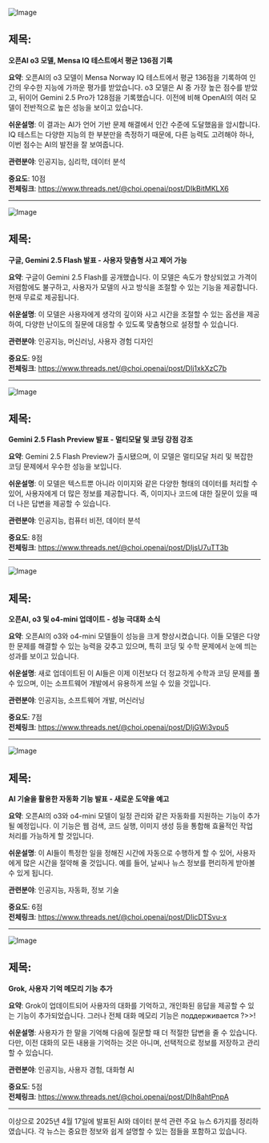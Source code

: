![Image](https://scontent-iad3-2.cdninstagram.com/v/t51.75761-15/490468288_17905277667112832_5554873711391189769_n.jpg?stp=dst-jpg_e35_tt6&_nc_cat=110&ccb=1-7&_nc_sid=18de74&_nc_ohc=NAg7elZGG-oQ7kNvwEX-N7n&_nc_oc=AdmOvzafW3h1JRycShgtf4asOYwZnfURVxfLR1IMPkjyKX6uXpDvlQ8UrcUrIh2ni7E&_nc_zt=23&_nc_ht=scontent-iad3-2.cdninstagram.com&edm=ACx9VUEEAAAA&_nc_gid=gXk6R5jsgWFb1xnJGOkNew&oh=00_AfGaLdqDJQBzTp2vRNkrsAuwZ0FGYujiJocqgKb5WauKIw&oe=68076556)

## 제목:
**오픈AI o3 모델, Mensa IQ 테스트에서 평균 136점 기록**

**요약**:
오픈AI의 o3 모델이 Mensa Norway IQ 테스트에서 평균 136점을 기록하여 인간의 우수한 지능에 가까운 평가를 받았습니다. o3 모델은 AI 중 가장 높은 점수를 받았고, 뒤이어 Gemini 2.5 Pro가 128점을 기록했습니다. 이전에 비해 OpenAI의 여러 모델이 전반적으로 높은 성능을 보이고 있습니다.

**쉬운설명**:
이 결과는 AI가 언어 기반 문제 해결에서 인간 수준에 도달했음을 암시합니다. IQ 테스트는 다양한 지능의 한 부분만을 측정하기 때문에, 다른 능력도 고려해야 하나, 이번 점수는 AI의 발전을 잘 보여줍니다.

**관련분야**:
인공지능, 심리학, 데이터 분석

**중요도**: 10점  
**전체링크**: https://www.threads.net/@choi.openai/post/DIkBitMKLX6

---

![Image](https://scontent-iad3-2.cdninstagram.com/v/t51.75761-15/491462342_17905278453112832_6537019904649225391_n.jpg?stp=dst-jpg_e35_tt6&_nc_cat=108&ccb=1-7&_nc_sid=18de74&_nc_ohc=tNSi5AgrttMQ7kNvwG7VAxT&_nc_oc=AdlLNt1fkAN-De_QM3EDmV1iTLnDeL8TwPQhOtO-EeE9smI4-8jEx2_NRjj2Oh6lFq4&_nc_zt=23&_nc_ht=scontent-iad3-2.cdninstagram.com&edm=ACx9VUEEAAAA&_nc_gid=gXk6R5jsgWFb1xnJGOkNew&oh=00_AfEka2cgNLNVuvUDDrnORY-Vimf0ZALe4QbmY_EUXEBdLg&oe=680763B2)

## 제목:
**구글, Gemini 2.5 Flash 발표 - 사용자 맞춤형 사고 제어 가능**

**요약**:
구글이 Gemini 2.5 Flash를 공개했습니다. 이 모델은 속도가 향상되었고 가격이 저렴함에도 불구하고, 사용자가 모델의 사고 방식을 조절할 수 있는 기능을 제공합니다. 현재 무료로 제공됩니다.

**쉬운설명**:
이 모델은 사용자에게 생각의 깊이와 사고 시간을 조절할 수 있는 옵션을 제공하여, 다양한 난이도의 질문에 대응할 수 있도록 맞춤형으로 설정할 수 있습니다.

**관련분야**:
인공지능, 머신러닝, 사용자 경험 디자인

**중요도**: 9점  
**전체링크**: https://www.threads.net/@choi.openai/post/DIj1xkXzC7b

---

![Image](https://scontent-iad3-2.cdninstagram.com/v/t51.75761-15/491459551_17905272879112832_8293727363524068676_n.jpg?stp=dst-jpg_e35_tt6&_nc_cat=103&ccb=1-7&_nc_sid=18de74&_nc_ohc=n3UbzOhWAq4Q7kNvwGAMUve&_nc_oc=Adl6g-RaGcbRJUGGfGcFNyvZODSykwFdOYAb2TpKK6b0utCDAfkDs14XjnR0W5KtSxY&_nc_zt=23&_nc_ht=scontent-iad3-2.cdninstagram.com&edm=ACx9VUEEAAAA&_nc_gid=gXk6R5jsgWFb1xnJGOkNew&oh=00_AfFKVu2lnfoMVaa9xK0hIvl4UrqNjT10dhlMDNFPbA5vBw&oe=68074899)

## 제목:
**Gemini 2.5 Flash Preview 발표 - 멀티모달 및 코딩 강점 강조**

**요약**:
Gemini 2.5 Flash Preview가 출시됐으며, 이 모델은 멀티모달 처리 및 복잡한 코딩 문제에서 우수한 성능을 보입니다.

**쉬운설명**:
이 모델은 텍스트뿐 아니라 이미지와 같은 다양한 형태의 데이터를 처리할 수 있어, 사용자에게 더 많은 정보를 제공합니다. 즉, 이미지나 코드에 대한 질문이 있을 때 더 나은 답변을 제공할 수 있습니다.

**관련분야**:
인공지능, 컴퓨터 비전, 데이터 분석

**중요도**: 8점  
**전체링크**: https://www.threads.net/@choi.openai/post/DIjsU7uTT3b

---

![Image](https://scontent-iad3-2.cdninstagram.com/v/t51.75761-15/491230507_17905186698112832_669449623653322360_n.jpg?stp=dst-jpg_e35_tt6&_nc_cat=100&ccb=1-7&_nc_sid=18de74&_nc_ohc=n95xF4VY7bwQ7kNvwEYND_O&_nc_oc=AdlSE4dPpXVYY_IPR-blAm6AcfrRyWXvJly8La7RKzVkQtF1tWz37WHrG6huKqH1d_Y&_nc_zt=23&_nc_ht=scontent-iad3-2.cdninstagram.com&edm=ACx9VUEEAAAA&_nc_gid=gXk6R5jsgWFb1xnJGOkNew&oh=00_AfGWzdaXhrKy1pCjKHezqkL9qTI5EnCK5UDk3mecW23frQ&oe=680760FF)

## 제목:
**오픈AI, o3 및 o4-mini 업데이트 - 성능 극대화 소식**

**요약**:
오픈AI의 o3와 o4-mini 모델들이 성능을 크게 향상시켰습니다. 이들 모델은 다양한 문제를 해결할 수 있는 능력을 갖추고 있으며, 특히 코딩 및 수학 문제에서 눈에 띄는 성과를 보이고 있습니다.

**쉬운설명**:
새로 업데이트된 이 AI들은 이제 이전보다 더 정교하게 수학과 코딩 문제를 풀 수 있으며, 이는 소프트웨어 개발에서 유용하게 쓰일 수 있을 것입니다.

**관련분야**:
인공지능, 소프트웨어 개발, 머신러닝

**중요도**: 7점  
**전체링크**: https://www.threads.net/@choi.openai/post/DIjGWi3vpu5

---

![Image](https://scontent-iad3-2.cdninstagram.com/v/t51.75761-15/491434130_17905205418112832_1443427032446321373_n.jpg?stp=dst-jpg_e35_tt6&_nc_cat=109&ccb=1-7&_nc_sid=18de74&_nc_ohc=JlGPG1LHaosQ7kNvwHthZ_E&_nc_oc=AdkvujKat3NTnSz77rnal5xWFI7vVdasTq3Gbbtf8GD5IHeDhxVWtZslwhHazxn-KgM&_nc_zt=23&_nc_ht=scontent-iad3-2.cdninstagram.com&edm=ACx9VUEEAAAA&_nc_gid=gXk6R5jsgWFb1xnJGOkNew&oh=00_AfGFXzUtKAC2loPMZC09as1fniIEgCt3SgRgdAz4I9CfFg&oe=68074FC9)

## 제목:
**AI 기술을 활용한 자동화 기능 발표 - 새로운 도약을 예고**

**요약**:
오픈AI의 o3와 o4-mini 모델이 일정 관리와 같은 자동화를 지원하는 기능이 추가될 예정입니다. 이 기능은 웹 검색, 코드 실행, 이미지 생성 등을 통합해 효율적인 작업 처리를 가능하게 할 것입니다.

**쉬운설명**:
이 AI들이 특정한 일을 정해진 시간에 자동으로 수행하게 할 수 있어, 사용자에게 많은 시간을 절약해 줄 것입니다. 예를 들어, 날씨나 뉴스 정보를 편리하게 받아볼 수 있게 됩니다.

**관련분야**:
인공지능, 자동화, 정보 기술

**중요도**: 6점  
**전체링크**: https://www.threads.net/@choi.openai/post/DIicDTSvu-x

---

![Image](https://scontent-iad3-2.cdninstagram.com/v/t51.75761-15/491418652_1781070409960087_8650657891808264768_n.jpg?stp=dst-jpg_e35_tt6&_nc_cat=105&ccb=1-7&_nc_sid=18de74&_nc_ohc=Sx3FlLBc8CAQ7kNvwHRepLz&_nc_oc=AdnPFzE-3SH30ORxQKblseHiYeioxGbRnvjR6SdpsrJaI2WHvjDsBE257Cudo30axPA&_nc_zt=23&_nc_ht=scontent-iad3-2.cdninstagram.com&edm=ACx9VUEEAAAA&_nc_gid=gXk6R5jsgWFb1xnJGOkNew&oh=00_AfH4pm5xl_wQluJcr3S2cB8aOf_JomTU3wbQTGzl4jVq0A&oe=68075636)

## 제목:
**Grok, 사용자 기억 메모리 기능 추가**

**요약**:
Grok이 업데이트되어 사용자의 대화를 기억하고, 개인화된 응답을 제공할 수 있는 기능이 추가되었습니다. 그러나 전체 대화 메모리 기능은 поддерживается ?>>!

**쉬운설명**:
사용자가 한 말을 기억해 다음에 질문할 때 더 적절한 답변을 줄 수 있습니다. 다만, 이전 대화의 모든 내용을 기억하는 것은 아니며, 선택적으로 정보를 저장하고 관리할 수 있습니다.

**관련분야**:
인공지능, 사용자 경험, 대화형 AI

**중요도**: 5점  
**전체링크**: https://www.threads.net/@choi.openai/post/DIh8ahtPnpA

--- 

이상으로 2025년 4월 17일에 발표된 AI와 데이터 분석 관련 주요 뉴스 6가지를 정리하였습니다. 각 뉴스는 중요한 정보와 쉽게 설명할 수 있는 점들을 포함하고 있습니다.